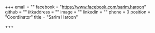 +++
email = ""
facebook = "https://www.facebook.com/sarim.haroon"
github = ""
iitkaddress = ""
image = ""
linkedin = ""
phone = 0
position = "Coordinator"
title = "Sarim Haroon"

+++
